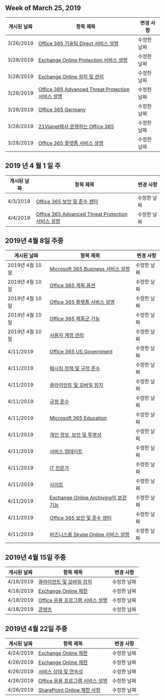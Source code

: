 <!-- This file is generated automatically each week. Changes made to this file will be overwritten.-->




## <a name="week-of-march-25-2019"></a>Week of March 25, 2019


| 게시된 날짜 |항목 제목 | 변경 사항 |
|------|------------|--------|
| 3/26/2019 | [Office 365 기술팀 Direct 서비스 설명](/Office365/ServiceDescriptions/office-365-engineering-direct-service-description) | 수정한 날짜 |
| 3/28/2019 | [Exchange Online Protection 서비스 설명](/Office365/ServiceDescriptions/exchange-online-protection-service-description/exchange-online-protection-service-description) | 수정한 날짜 |
| 3/28/2019 | [Exchange Online 설치 및 관리](/Office365/ServiceDescriptions/exchange-online-service-description/exchange-online-setup-and-administration) | 수정한 날짜 |
| 3/28/2019 | [Office 365 Advanced Threat Protection 서비스 설명](/Office365/ServiceDescriptions/office-365-advanced-threat-protection-service-description) | 수정한 날짜 |
| 3/28/2019 | [Office 365 Germany](/Office365/ServiceDescriptions/office-365-platform-service-description/office-365-germany) | 수정한 날짜 |
| 3/28/2019 | [21Vianet에서 운영하는 Office 365](/Office365/ServiceDescriptions/office-365-platform-service-description/office-365-operated-by-21vianet) | 수정한 날짜 |
| 3/28/2019 | [Office 365 플랫폼 서비스 설명](/Office365/ServiceDescriptions/office-365-platform-service-description/office-365-platform-service-description) | 수정한 날짜 |


## <a name="week-of-april-01-2019"></a>2019 년 4 월 1 일 주


| 게시된 날짜 |항목 제목 | 변경 사항 |
|------|------------|--------|
| 4/3/2019 | [Office 365 보안 및 준수 센터](/Office365/ServiceDescriptions/office-365-platform-service-description/office-365-securitycompliance-center) | 수정한 날짜 |
| 4/4/2019 | [Office 365 Advanced Threat Protection 서비스 설명](/Office365/ServiceDescriptions/office-365-advanced-threat-protection-service-description) | 수정한 날짜 |


## <a name="week-of-april-08-2019"></a>2019년 4월 8일 주중


| 게시된 날짜 |항목 제목 | 변경 사항 |
|------|------------|--------|
| 2019년 4월 10일 | [Microsoft 365 Business 서비스 설명](/Office365/ServiceDescriptions/microsoft-365-business-service-description) | 수정한 날짜 |
| 2019년 4월 10일 | [Office 365 계획 옵션](/Office365/ServiceDescriptions/office-365-platform-service-description/office-365-plan-options) | 수정한 날짜 |
| 2019년 4월 10일 | [Office 365 플랫폼 서비스 설명](/Office365/ServiceDescriptions/office-365-platform-service-description/office-365-platform-service-description) | 수정한 날짜 |
| 2019년 4월 10일 | [Office 365 제품군 기능](/Office365/ServiceDescriptions/office-365-platform-service-description/office-365-suite-features) | 수정한 날짜 |
| 2019년 4월 10일 | [사용자 계정 관리](/Office365/ServiceDescriptions/office-365-platform-service-description/user-account-management) | 수정한 날짜 |
| 4/11/2019 | [Office 365 US Government](/Office365/ServiceDescriptions/office-365-platform-service-description/office-365-us-government/office-365-us-government) | 수정한 날짜 |
| 4/11/2019 | [메시징 정책 및 규정 준수](/Office365/ServiceDescriptions/exchange-online-protection-service-description/messaging-policy-and-compliance-servicedesc) | 수정한 날짜 |
| 4/11/2019 | [클라이언트 및 모바일 장치](/Office365/ServiceDescriptions/exchange-online-service-description/clients-and-mobile-devices) | 수정한 날짜 |
| 4/11/2019 | [규정 준수](/Office365/ServiceDescriptions/office-365-platform-service-description/compliance-servicedesc) | 수정한 날짜 |
| 4/11/2019 | [Microsoft 365 Education](/Office365/ServiceDescriptions/office-365-platform-service-description/microsoft-365-education) | 수정한 날짜 |
| 4/11/2019 | [개인 정보, 보안 및 투명성](/Office365/ServiceDescriptions/office-365-platform-service-description/privacy-security-and-transparency) | 수정한 날짜 |
| 4/11/2019 | [서비스 업데이트](/Office365/ServiceDescriptions/office-365-platform-service-description/service-updates) | 수정한 날짜 |
| 4/11/2019 | [IT 전문가](/Office365/ServiceDescriptions/sharepoint-online-service-description/it-professional) | 수정한 날짜 |
| 4/11/2019 | [사이트](/Office365/ServiceDescriptions/sharepoint-online-service-description/sites-servicedesc) | 수정한 날짜 |
| 4/11/2019 | [Exchange Online Archiving의 보관 기능](/Office365/ServiceDescriptions/exchange-online-archiving-service-description/archive-features) | 수정한 날짜 |
| 4/11/2019 | [Office 365 보안 및 준수 센터](/Office365/ServiceDescriptions/office-365-platform-service-description/office-365-securitycompliance-center) | 수정한 날짜 |
| 4/11/2019 | [비즈니스용 Skype Online 서비스 설명](/Office365/ServiceDescriptions/skype-for-business-online-service-description/skype-for-business-online-service-description) | 수정한 날짜 |


## <a name="week-of-april-15-2019"></a>2019년 4월 15일 주중


| 게시된 날짜 |항목 제목 | 변경 사항 |
|------|------------|--------|
| 4/18/2019 | [클라이언트 및 모바일 장치](/Office365/ServiceDescriptions/exchange-online-service-description/clients-and-mobile-devices) | 수정한 날짜 |
| 4/18/2019 | [Exchange Online 제한](/Office365/ServiceDescriptions/exchange-online-service-description/exchange-online-limits) | 수정한 날짜 |
| 4/18/2019 | [Office 응용 프로그램 서비스 설명](/Office365/ServiceDescriptions/office-applications-service-description/office-applications-service-description) | 수정한 날짜 |
| 4/18/2019 | [콘텐츠](/Office365/ServiceDescriptions/sharepoint-online-service-description/content) | 수정한 날짜 |


## <a name="week-of-april-22-2019"></a>2019년 4월 22일 주중


| 게시된 날짜 |항목 제목 | 변경 사항 |
|------|------------|--------|
| 4/24/2019 | [Exchange Online 제한](/Office365/ServiceDescriptions/exchange-online-service-description/exchange-online-limits) | 수정한 날짜 |
| 4/26/2019 | [Exchange Online 제한](/Office365/ServiceDescriptions/exchange-online-service-description/exchange-online-limits) | 수정한 날짜 |
| 4/26/2019 | [서비스 상태 및 연속성](/Office365/ServiceDescriptions/office-365-platform-service-description/service-health-and-continuity) | 수정한 날짜 |
| 4/26/2019 | [Office 응용 프로그램 서비스 설명](/Office365/ServiceDescriptions/office-applications-service-description/office-applications-service-description) | 수정한 날짜 |
| 4/26/2019 | [SharePoint Online 제한 사항](/Office365/ServiceDescriptions/sharepoint-online-service-description/sharepoint-online-limits) | 수정한 날짜 |
